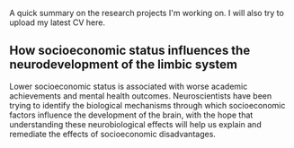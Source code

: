 A quick summary on the research projects I'm working on. I will also try to upload my latest CV here.

## How socioeconomic status influences the neurodevelopment of the limbic system 
Lower socioeconomic status is associated with worse academic achievements and mental health outcomes. Neuroscientists have been trying to identify the biological mechanisms through which socioeconomic factors influence the development of the brain, with the hope that understanding these neurobiological effects will help us explain and remediate the effects of socioeconomic disadvantages.

# 
